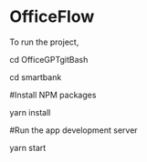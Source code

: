 # OfficeFlow

To run the project, 

cd OfficeGPTgitBash

cd smartbank

#Install NPM packages

yarn install

#Run the app development server

yarn start
